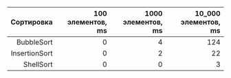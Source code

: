 Сортировка|100 элементов, ms|1000 элементов, ms|10_000 элементов, ms
---:|---:|---:|---:
BubbleSort|0|4|124
InsertionSort|0|2|22
ShellSort|0|0|3